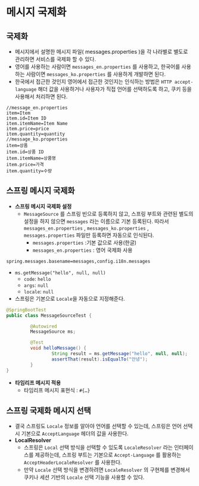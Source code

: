 # 메시지 국제화

## 국제화

- 메시지에서 설명한 메시지 파일( messages.properties )을 각 나라별로 별도로 관리하면 서비스를 국제화 할 수 있다.
- 영어를 사용하는 사람이면 `messages_en.properties` 를 사용하고, 한국어를 사용하는 사람이면 `messages_ko.properties` 를 사용하게 개발하면 된다.
- 한국에서 접근한 것인지 영어에서 접근한 것인지는 인식하는 방법은 `HTTP accept-language` 해더 값을 사용하거나 사용자가 직접 언어를 선택하도록 하고, 쿠키 등을 사용해서 처리하면 된다.

```
//message_en.properties
item=Item
item.id=Item ID
item.itemName=Item Name
item.price=price
item.quantity=quantity
//message_ko.properties
item=상품
item.id=상품 ID
item.itemName=상품명
item.price=가격
item.quantity=수량
```

## 스프링 메시지 국제화

- **스프링 메시지 국제화 설정**
    - `MessageSource` 를 스프링 빈으로 등록하지 않고, 스프링 부트와 관련된 별도의 설정을 하지 않으면 `messages` 라는 이름으로 기본 등록된다. 따라서 `messages_en.properties` , `messages_ko.properties` , `messages.properties` 파일만 등록하면 자동으로 인식된다.
        - `messages.properties` :기본 값으로 사용(한글)
        - `messages_en.properties` : 영어 국제화 사용

```
spring.messages.basename=messages,config.i18n.messages
```

- `ms.getMessage("hello", null, null)`
    - `code`: `hello`
    - `args`: `null`
    - `locale`: `null`
- 스프링은 기본으로 `Locale`을 자동으로 지정해준다.

```java
@SpringBootTest
public class MessageSourceTest {

		 @Autowired
		 MessageSource ms;

		 @Test
		 void helloMessage() {
				 String result = ms.getMessage("hello", null, null);
				 assertThat(result).isEqualTo("안녕");
		 }
}
```

- **타임리프 메시지 적용**
    - 타임리프 메시지 표현식 : `#{…}`
    

## 스프링 국제화 메시지 선택

- 결국 스프링도 `Locale` 정보를 알아야 언어를 선택할 수 있는데, 스프링은 언어 선택시 기본으로 `AcceptLanguage` 헤더의 값을 사용한다.
- **LocalResolver**
    - 스프링은 `Local` 선택 방식을 선택할 수 있도록 `LocaleResolver` 라는 인터페이스를 제공하는데, 스프링 부트는 기본으로 `Accept-Language` 를 활용하는 `AcceptHeaderLocaleResolver` 를 사용한다.
    - 만약 `Locale` 선택 방식을 변경하려면 `LocaleResolver` 의 구현체를 변경해서 쿠키나 세션 기반의 `Locale` 선택 기능을 사용할 수 있다.